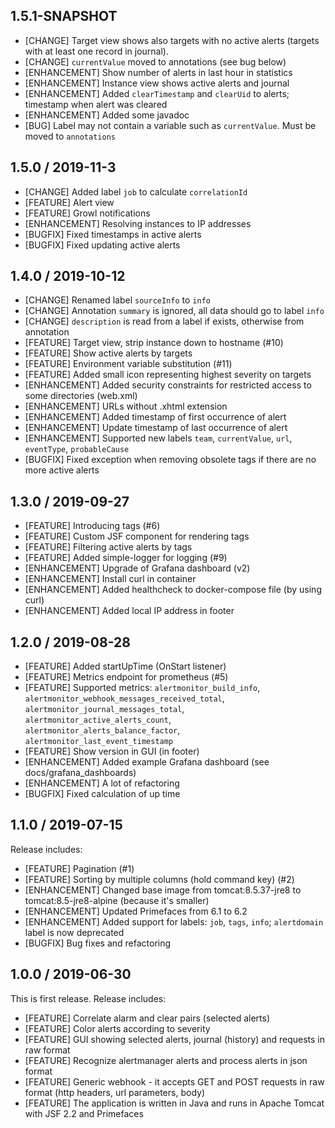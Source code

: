## 1.5.1-SNAPSHOT

* [CHANGE] Target view shows also targets with no active alerts (targets with at least one record in journal).
* [CHANGE] `currentValue` moved to annotations (see bug below)
* [ENHANCEMENT] Show number of alerts in last hour in statistics
* [ENHANCEMENT] Instance view shows active alerts and journal
* [ENHANCEMENT] Added `clearTimestamp` and `clearUid` to alerts; timestamp when alert was cleared
* [ENHANCEMENT] Added some javadoc
* [BUG] Label may not contain a variable such as `currentValue`. Must be moved to `annotations`

## 1.5.0 / 2019-11-3

* [CHANGE] Added label `job` to calculate `correlationId`
* [FEATURE] Alert view
* [FEATURE] Growl notifications
* [ENHANCEMENT] Resolving instances to IP addresses
* [BUGFIX] Fixed timestamps in active alerts
* [BUGFIX] Fixed updating active alerts

## 1.4.0 / 2019-10-12

* [CHANGE] Renamed label `sourceInfo` to `info`
* [CHANGE] Annotation `summary` is ignored, all data should go to label `info`
* [CHANGE] `description` is read from a label if exists, otherwise from annotation
* [FEATURE] Target view, strip instance down to hostname (#10)
* [FEATURE] Show active alerts by targets
* [FEATURE] Environment variable substitution (#11)
* [FEATURE] Added small icon representing highest severity on targets
* [ENHANCEMENT] Added security constraints for restricted access to some directories (web.xml)
* [ENHANCEMENT] URLs without .xhtml extension
* [ENHANCEMENT] Added timestamp of first occurrence of alert
* [ENHANCEMENT] Update timestamp of last occurrence of alert
* [ENHANCEMENT] Supported new labels `team`, `currentValue`, `url`, `eventType`, `probableCause`
* [BUGFIX] Fixed exception when removing obsolete tags if there are no more active alerts

## 1.3.0 / 2019-09-27

* [FEATURE] Introducing tags (#6)
* [FEATURE] Custom JSF component for rendering tags
* [FEATURE] Filtering active alerts by tags
* [FEATURE] Added simple-logger for logging (#9)
* [ENHANCEMENT] Upgrade of Grafana dashboard (v2)
* [ENHANCEMENT] Install curl in container
* [ENHANCEMENT] Added healthcheck to docker-compose file (by using curl)
* [ENHANCEMENT] Added local IP address in footer

## 1.2.0 / 2019-08-28

* [FEATURE] Added startUpTime (OnStart listener)
* [FEATURE] Metrics endpoint for prometheus (#5)
* [FEATURE] Supported metrics: `alertmonitor_build_info`, `alertmonitor_webhook_messages_received_total`, `alertmonitor_journal_messages_total`, `alertmonitor_active_alerts_count`, `alertmonitor_alerts_balance_factor`, `alertmonitor_last_event_timestamp`
* [FEATURE] Show version in GUI (in footer)
* [ENHANCEMENT] Added example Grafana dashboard (see docs/grafana_dashboards)
* [ENHANCEMENT] A lot of refactoring
* [BUGFIX] Fixed calculation of up time

## 1.1.0 / 2019-07-15

Release includes:

* [FEATURE] Pagination (#1)
* [FEATURE] Sorting by multiple columns (hold command key) (#2)
* [ENHANCEMENT] Changed base image from tomcat:8.5.37-jre8 to tomcat:8.5-jre8-alpine (because it's smaller)
* [ENHANCEMENT] Updated Primefaces from 6.1 to 6.2
* [ENHANCEMENT] Added support for labels: `job`, `tags`, `info`; `alertdomain` label is now deprecated
* [BUGFIX] Bug fixes and refactoring

## 1.0.0 / 2019-06-30

This is first release. Release includes:

* [FEATURE] Correlate alarm and clear pairs (selected alerts)
* [FEATURE] Color alerts according to severity
* [FEATURE] GUI showing selected alerts, journal (history) and requests in raw format
* [FEATURE] Recognize alertmanager alerts and process alerts in json format
* [FEATURE] Generic webhook - it accepts GET and POST requests in raw format (http headers, url parameters, body)
* [FEATURE] The application is written in Java and runs in Apache Tomcat with JSF 2.2 and Primefaces

